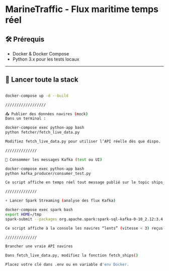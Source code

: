 # MarineTraffic - Flux maritime temps réel

## 🛠️ Prérequis

- Docker & Docker Compose
- Python 3.x pour les tests locaux

---

## 🚀 Lancer toute la stack

```bash (à la racine MarineTraffic)

docker-compose up -d --build

//////////////////

📤 Publier des données navires (mock)
Dans un terminal :

docker-compose exec python-app bash
python fetcher/fetch_live_data.py

Modifiez fetch_live_data.py pour utiliser l’API réelle dès que dispo.

//////////////

👀 Consommer les messages Kafka (test ou UI)

docker-compose exec python-app bash
python kafka_producer/consumer_test.py

Ce script affiche en temps réel tout message publié sur le topic ships_topic.

//////////////

⚡ Lancer Spark Streaming (analyse des flux Kafka)

docker-compose exec spark bash
export HOME=/tmp
spark-submit --packages org.apache.spark:spark-sql-kafka-0-10_2.12:3.4.2 /app/spark_streaming/spark_kafka_streaming.py

Ce script affiche à la console les navires “lents” (vitesse < 3) reçus via Kafka.

//////////////

Brancher une vraie API navires

Dans fetch_live_data.py, modifiez la fonction fetch_ships() 

Placez votre clé dans .env ou en variable d'env Docker.